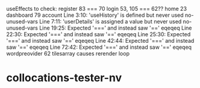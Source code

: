 useEffects to check:
    register 83 === 70
    login 53, 105 === 62??
    home 23
    dashboard 79
    account
        Line 3:10:   'useHistory' is defined but never used            no-unused-vars
        Line 7:11:   'userDetails' is assigned a value but never used  no-unused-vars
        Line 19:25:  Expected '===' and instead saw '=='               eqeqeq
        Line 22:30:  Expected '===' and instead saw '=='               eqeqeq
        Line 25:30:  Expected '===' and instead saw '=='               eqeqeq
        Line 42:44:  Expected '===' and instead saw '=='               eqeqeq
        Line 72:42:  Expected '===' and instead saw '=='               eqeqeq
wordpreovider 62 tilesarray causes rerender loop

# collocations-tester-nv
 
